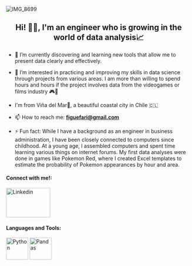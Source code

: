 
![IMG_8699](https://github.com/Figuefari/Figuefari/assets/163902758/e725f893-e488-47f5-a9b6-39d346ccf65d)


<h2 align="center">Hi! 🙂👋, I'm an engineer who is growing in the world of data analysis📈</h2>

- 🌱 I’m currently discovering and learning new tools that allow me to present data clearly and effectively.
  
- 👀 I’m interested in practicing and improving my skills in data science through projects from various areas. I am more than willing to spend hours and hours if the project involves data from the videogames or films industry 🎮🎦

- I'm from Viña del Mar🌅, a beautiful coastal city in Chile 🇨🇱
  
- 📫 How to reach me: **figuefari@gmail.com**

- ⚡ Fun fact: While I have a background as an engineer in business administration, I have been closely connected to computers since childhood. At a young age, I assembled computers and spent time learning various things on internet forums. My first data analyses were done in games like Pokemon Red, where I created Excel templates to estimate the probability of Pokemon appearances by hour and area.

<h4 align="left">Connect with me!:</h4>

<p align="left"> <a href="https://www.linkedin.com/in/felipefigueroaf" target="_blank" rel="noreferrer"> <img src="https://cdn.jsdelivr.net/gh/devicons/devicon@latest/icons/linkedin/linkedin-original-wordmark.svg" alt="Linkedin" width="120" height="80" /> </a>
      

<h4 align="left">Languages and Tools:</h4>
<p align="left">  <img src="https://cdn.jsdelivr.net/gh/devicons/devicon@latest/icons/python/python-original-wordmark.svg" alt="Python" width="60" height="60" />  
<img src="https://cdn.jsdelivr.net/gh/devicons/devicon@latest/icons/pandas/pandas-original-wordmark.svg" alt="Pandas" width="60" height="60" />
          
 </p>


<!---
Figuefari/Figuefari is a ✨ special ✨ repository because its `README.md` (this file) appears on your GitHub profile.
You can click the Preview link to take a look at your changes.
--->
